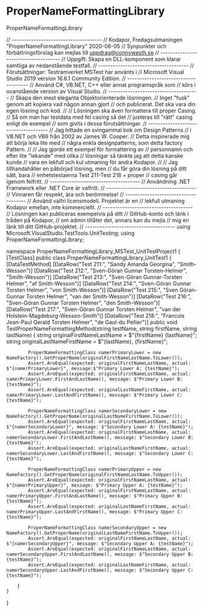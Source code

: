 # ProperNameFormattingLibrary
ProperNameFormattingLibrary

// -------------------------------------
// Kodapor, Fredagsutmaningen "ProperNameFormattingLibrary" 2020-06-05
// Synpunkter och förbättringsförslag kan mejlas till uppdrag@connywesth.se
// -------------------------------------
// Uppgift: Skapa en DLL-komponent som klarar samtliga av nedanstående testfall.
// -------------------------------------
// Förutsättningar: Testramverket MSTest har använts i 
// Microsoft Visual Studio 2019 version 16.6.1 Community Edition.
// -------------------------------------
// Använd C#, VB.NET, C++ eller annat programspråk som 
// körs i ovanstående version av Visual Studio.
// -------------------------------------
// Skapa den mest eleganta Objektorienterade lösningen.
// Inget "fusk" genom att kopiera vad någon annan gjort 
// och publicerat. Det ska vara din egen lösning och kod.
// 
// Lösningen ska även formattera till proper Casing. 
// Så om man har testdata med fel casing så det 
// justeras till "rätt" casing enligt de exempel 
// som givits i dessa förutsättningar.
// -------------------------------------
// Jag hittade en svingammal bok om Design Patterns 
// i VB.NET och VB6 från 2002 av James W. Cooper. 
// Detta inspirerade mig att börja leka lite med 
// några enkla designpatterns, som detta factory Pattern. 
//
// Jag gjorde ett exempel för formattering av 
// personnamn och efter lite "lekande" med olika 
// lösningar så tänkte jag att detta kanske kunde 
// vara en lekfull och kul utmaning för andra Kodapor.
// 
// Jag tillhandahåller en påbörjad lösning, men 
// du får göra din lösning på ditt sätt, bara 
// enhetstestaerna Test 211-Test 218 + proper 
// casing går igenom felfritt.
// -------------------------------------
// Användning .NET Framework eller .NET Core är valfritt.
// -------------------------------------
// Vinnaren får respekt, ära och berömmelse!
// -------------------------------------
// Använd valfri licensmodell. Projektet är en 
// lekfull utmaning Kodapor emellan, inte kommerciellt.
// -------------------------------------
// Lösningen kan publiceras exempelvis på ditt 
// GitHub-konto och länk i tråden på Kodapor, 
// om admin tillåter det, annars kan du mejla 
// mig en länk till ditt GitHub-projektet.
// -------------------------------------
using Microsoft.VisualStudio.TestTools.UnitTesting;
using ProperNameFormattingLibrary;

namespace ProperNameFormattingLibrary_MSTest_UnitTestProject1
{
    [TestClass]
    public class ProperNameFormattingLibrary_UnitTest1
    {
        [DataTestMethod]
        [DataRow("Test 211:", "Sandy Amanda Georgina", "Smith-Wesson")]
        [DataRow("Test 212:", "Sven-Göran Gunnar Torsten-Helmer", "Smith-Wesson")]
        [DataRow("Test 213:", "Sven-Göran Gunnar-Torsten Helmer", "af Smith-Wesson")]
        [DataRow("Test 214:", "Sven-Göran Gunnar Torsten Helmer", "von Smith-Wesson")]
        [DataRow("Test 215:", "Sven Göran-Gunnar Torsten Helmer", "van der Smith-Wesson")]
        [DataRow("Test 216:", "Sven-Göran Gunnar Torsten Helmer", "den Smith-Wesson")]
        [DataRow("Test 217:", "Sven-Göran Gunnar Torsten Helmer", "van der Holstein-Magdeburg-Wesson-Smith")]
        [DataRow("Test 218:", "Francois Jean-Paul Gerald Torsten Helmer", "de Gaul-du Pellier")]
        public void TestProperNameFormattingMethod(string testName, string firstName, string lastName)
        {
            string originalFirstNameLastName = $"{firstName} {lastName}";
            string originalLastNameFirstName = $"{lastName}, {firstName}";

            ProperNameFormattingClass namerPrimaryLower = new NameFactory().GetProperName(originalFirstNameLastName.ToLower());
            Assert.AreEqual(expected: originalFirstNameLastName, actual: $"{namerPrimaryLower}", message:$"Primary Lower A: {testName}");
            Assert.AreEqual(expected: originalFirstNameLastName, actual: namerPrimaryLower.FirstAndLastName(), message: $"Primary Lower B: {testName}");
            Assert.AreEqual(expected: originalLastNameFirstName, actual: namerPrimaryLower.LastAndFirstName(), message: $"Primary Lower C: {testName}");

            ProperNameFormattingClass namerSecondaryLower = new NameFactory().GetProperName(originalLastNameFirstName.ToLower());
            Assert.AreEqual(expected: originalFirstNameLastName, actual: $"{namerSecondaryLower}", message: $"Secondary Lower A: {testName}");
            Assert.AreEqual(expected: originalFirstNameLastName, actual: namerSecondaryLower.FirstAndLastName(), message: $"Secondary Lower B: {testName}");
            Assert.AreEqual(expected: originalLastNameFirstName, actual: namerSecondaryLower.LastAndFirstName(), message: $"Secondary Lower C: {testName}");

            ProperNameFormattingClass namerPrimaryUpper = new NameFactory().GetProperName(originalFirstNameLastName.ToUpper());
            Assert.AreEqual(expected: originalFirstNameLastName, actual: $"{namerPrimaryUpper}", message: $"Primary Upper A: {testName}");
            Assert.AreEqual(expected: originalFirstNameLastName, actual: namerPrimaryUpper.FirstAndLastName(), message: $"Primary Upper B: {testName}");
            Assert.AreEqual(expected: originalLastNameFirstName, actual: namerPrimaryUpper.LastAndFirstName(), message: $"Primary Upper C: {testName}");

            ProperNameFormattingClass namerSecondaryUpper = new NameFactory().GetProperName(originalLastNameFirstName.ToUpper());
            Assert.AreEqual(expected: originalFirstNameLastName, actual: $"{namerSecondaryUpper}", message: $"Secondary Upper A: {testName}");
            Assert.AreEqual(expected: originalFirstNameLastName, actual: namerSecondaryUpper.FirstAndLastName(), message: $"Secondary Upper B: {testName}");
            Assert.AreEqual(expected: originalLastNameFirstName, actual: namerSecondaryUpper.LastAndFirstName(), message: $"Secondary Upper C: {testName}");

        }
    }
}

